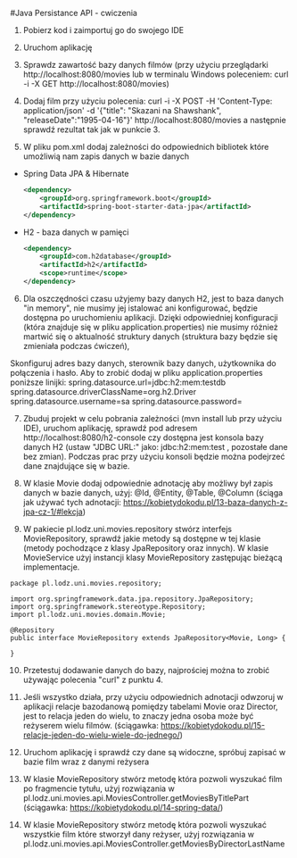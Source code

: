 #Java Persistance API - cwiczenia

1. Pobierz kod i zaimportuj go do swojego IDE

2. Uruchom aplikację

3. Sprawdz zawartość bazy danych filmów (przy użyciu przeglądarki http://localhost:8080/movies
lub w terminalu Windows poleceniem: curl -i -X GET http://localhost:8080/movies)

4. Dodaj film przy użyciu polecenia:
curl -i -X POST -H 'Content-Type: application/json' -d '{"title": "Skazani na Shawshank", "releaseDate":"1995-04-16"}' http://localhost:8080/movies
a następnie sprawdź rezultat tak jak w punkcie 3.

5.  W pliku pom.xml dodaj zależności do odpowiednich bibliotek które umożliwią nam zapis danych w bazie danych
- Spring Data JPA & Hibernate
    ```xml
    <dependency>
        <groupId>org.springframework.boot</groupId>
        <artifactId>spring-boot-starter-data-jpa</artifactId>
    </dependency>
    ```
- H2 - baza danych w pamięci
    ```xml
    <dependency>
        <groupId>com.h2database</groupId>
        <artifactId>h2</artifactId>
        <scope>runtime</scope>
    </dependency>
    ```

6. Dla oszczędności czasu użyjemy bazy danych H2, jest to baza danych "in memory", nie musimy jej istalować ani konfigurować, będzie dostępna po uruchomieniu aplikacji.
Dzięki odpowiedniej konfiguracji (która znajduje się w pliku application.properties) nie musimy różnież martwić się o aktualność struktury danych (struktura bazy będzie się zmieniała podczas ćwiczeń),

Skonfiguruj adres bazy danych, sterownik bazy danych, użytkownika do połączenia i hasło. Aby to zrobić dodaj w pliku application.properties poniższe linijki:
spring.datasource.url=jdbc:h2:mem:testdb
spring.datasource.driverClassName=org.h2.Driver
spring.datasource.username=sa
spring.datasource.password=

7. Zbuduj projekt w celu pobrania zależności (mvn install lub przy użyciu IDE), uruchom aplikację, sprawdź pod adresem http://localhost:8080/h2-console czy dostępna jest konsola bazy danych H2
(ustaw "JDBC URL:" jako: jdbc:h2:mem:test , pozostałe dane bez zmian). Podczas prac przy użyciu konsoli będzie można podejrzeć dane znajdujące się w bazie.

8. W klasie Movie dodaj odpowiednie adnotację aby możliwy był zapis danych w bazie danych, użyj: @Id, @Entity, @Table, @Column (ściąga jak używać tych adnotacji: https://kobietydokodu.pl/13-baza-danych-z-jpa-cz-1/#lekcja)

9. W pakiecie pl.lodz.uni.movies.repository stwórz interfejs MovieRepository, sprawdź jakie metody są dostępne w tej klasie (metody pochodzące z klasy JpaRepository oraz innych).
W klasie MovieService użyj instancji klasy MovieRepository zastępując bieżącą implementacje.

```
package pl.lodz.uni.movies.repository;

import org.springframework.data.jpa.repository.JpaRepository;
import org.springframework.stereotype.Repository;
import pl.lodz.uni.movies.domain.Movie;

@Repository
public interface MovieRepository extends JpaRepository<Movie, Long> {

}
```

10. Przetestuj dodawanie danych do bazy, najprościej można to zrobić używając polecenia "curl" z punktu 4.

11. Jeśli wszystko działa, przy użyciu odpowiednich adnotacji odwzoruj w aplikacji relacje bazodanową pomiędzy tabelami Movie oraz Director,
jest to relacja jeden do wielu, to znaczy jedna osoba może być reżyserem wielu filmów. (ściągawka: https://kobietydokodu.pl/15-relacje-jeden-do-wielu-wiele-do-jednego/)

12. Uruchom aplikację i sprawdź czy dane są widoczne, spróbuj zapisać w bazie film wraz z danymi reżysera

13. W klasie MovieRepository stwórz metodę która pozwoli wyszukać film po fragmencie tytułu, użyj rozwiązania w pl.lodz.uni.movies.api.MoviesController.getMoviesByTitlePart
(ściągawka: https://kobietydokodu.pl/14-spring-data/)

14.  W klasie MovieRepository stwórz metodę która pozwoli wyszukać wszystkie film które stworzył dany reżyser, użyj rozwiązania w pl.lodz.uni.movies.api.MoviesController.getMoviesByDirectorLastName


